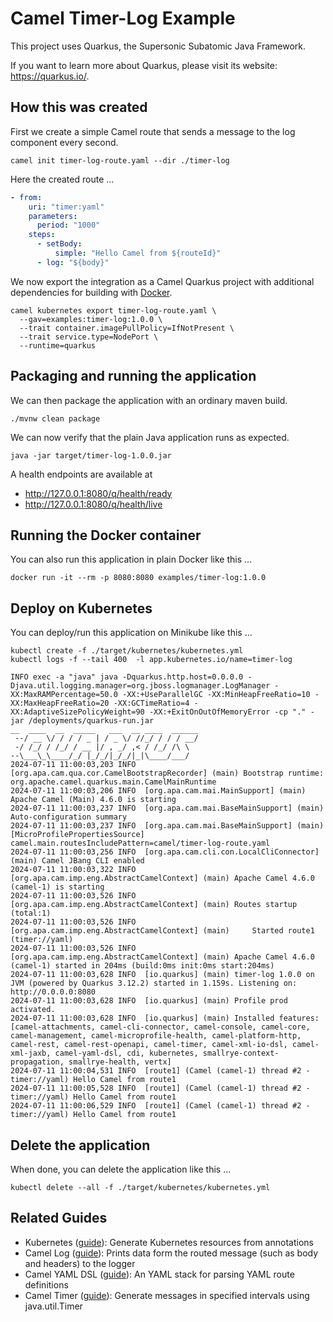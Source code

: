 # Camel Timer-Log Example

This project uses Quarkus, the Supersonic Subatomic Java Framework.

If you want to learn more about Quarkus, please visit its website: <https://quarkus.io/>.

## How this was created

First we create a simple Camel route that sends a message to the log component every second.

```shell 
camel init timer-log-route.yaml --dir ./timer-log
```

Here the created route ...

```yaml
- from:
    uri: "timer:yaml"
    parameters:
      period: "1000"
    steps:
      - setBody:
          simple: "Hello Camel from ${routeId}"
      - log: "${body}"
```

We now export the integration as a Camel Quarkus project with additional dependencies for building with [Docker](https://quarkus.io/extensions/io.quarkus/quarkus-container-image-docker/).

```shell 
camel kubernetes export timer-log-route.yaml \
  --gav=examples:timer-log:1.0.0 \
  --trait container.imagePullPolicy=IfNotPresent \
  --trait service.type=NodePort \
  --runtime=quarkus
```

## Packaging and running the application

We can then package the application with an ordinary maven build.

```shell
./mvnw clean package
```

We can now verify that the plain Java application runs as expected.

```shell
java -jar target/timer-log-1.0.0.jar
```

A health endpoints are available at
* http://127.0.0.1:8080/q/health/ready
* http://127.0.0.1:8080/q/health/live

## Running the Docker container

You can also run this application in plain Docker like this ...

```shell
docker run -it --rm -p 8080:8080 examples/timer-log:1.0.0 
```

## Deploy on Kubernetes

You can deploy/run this application on Minikube like this ...

```shell
kubectl create -f ./target/kubernetes/kubernetes.yml
kubectl logs -f --tail 400  -l app.kubernetes.io/name=timer-log

INFO exec -a "java" java -Dquarkus.http.host=0.0.0.0 -Djava.util.logging.manager=org.jboss.logmanager.LogManager -XX:MaxRAMPercentage=50.0 -XX:+UseParallelGC -XX:MinHeapFreeRatio=10 -XX:MaxHeapFreeRatio=20 -XX:GCTimeRatio=4 -XX:AdaptiveSizePolicyWeight=90 -XX:+ExitOnOutOfMemoryError -cp "." -jar /deployments/quarkus-run.jar 
__  ____  __  _____   ___  __ ____  ______ 
 --/ __ \/ / / / _ | / _ \/ //_/ / / / __/ 
 -/ /_/ / /_/ / __ |/ , _/ ,< / /_/ /\ \   
--\___\_\____/_/ |_/_/|_/_/|_|\____/___/   
2024-07-11 11:00:03,203 INFO  [org.apa.cam.qua.cor.CamelBootstrapRecorder] (main) Bootstrap runtime: org.apache.camel.quarkus.main.CamelMainRuntime
2024-07-11 11:00:03,206 INFO  [org.apa.cam.mai.MainSupport] (main) Apache Camel (Main) 4.6.0 is starting
2024-07-11 11:00:03,237 INFO  [org.apa.cam.mai.BaseMainSupport] (main) Auto-configuration summary
2024-07-11 11:00:03,237 INFO  [org.apa.cam.mai.BaseMainSupport] (main)     [MicroProfilePropertiesSource] camel.main.routesIncludePattern=camel/timer-log-route.yaml
2024-07-11 11:00:03,256 INFO  [org.apa.cam.cli.con.LocalCliConnector] (main) Camel JBang CLI enabled
2024-07-11 11:00:03,322 INFO  [org.apa.cam.imp.eng.AbstractCamelContext] (main) Apache Camel 4.6.0 (camel-1) is starting
2024-07-11 11:00:03,526 INFO  [org.apa.cam.imp.eng.AbstractCamelContext] (main) Routes startup (total:1)
2024-07-11 11:00:03,526 INFO  [org.apa.cam.imp.eng.AbstractCamelContext] (main)     Started route1 (timer://yaml)
2024-07-11 11:00:03,526 INFO  [org.apa.cam.imp.eng.AbstractCamelContext] (main) Apache Camel 4.6.0 (camel-1) started in 204ms (build:0ms init:0ms start:204ms)
2024-07-11 11:00:03,628 INFO  [io.quarkus] (main) timer-log 1.0.0 on JVM (powered by Quarkus 3.12.2) started in 1.159s. Listening on: http://0.0.0.0:8080
2024-07-11 11:00:03,628 INFO  [io.quarkus] (main) Profile prod activated. 
2024-07-11 11:00:03,628 INFO  [io.quarkus] (main) Installed features: [camel-attachments, camel-cli-connector, camel-console, camel-core, camel-management, camel-microprofile-health, camel-platform-http, camel-rest, camel-rest-openapi, camel-timer, camel-xml-io-dsl, camel-xml-jaxb, camel-yaml-dsl, cdi, kubernetes, smallrye-context-propagation, smallrye-health, vertx]
2024-07-11 11:00:04,531 INFO  [route1] (Camel (camel-1) thread #2 - timer://yaml) Hello Camel from route1
2024-07-11 11:00:05,528 INFO  [route1] (Camel (camel-1) thread #2 - timer://yaml) Hello Camel from route1
2024-07-11 11:00:06,529 INFO  [route1] (Camel (camel-1) thread #2 - timer://yaml) Hello Camel from route1
```

## Delete the application

When done, you can delete the application like this ...

```shell
kubectl delete --all -f ./target/kubernetes/kubernetes.yml
```

## Related Guides

- Kubernetes ([guide](https://quarkus.io/guides/kubernetes)): Generate Kubernetes resources from annotations
- Camel Log ([guide](https://camel.apache.org/camel-quarkus/latest/reference/extensions/log.html)): Prints data form the routed message (such as body and headers) to the logger
- Camel YAML DSL ([guide](https://camel.apache.org/camel-quarkus/latest/reference/extensions/yaml-dsl.html)): An YAML stack for parsing YAML route definitions
- Camel Timer ([guide](https://camel.apache.org/camel-quarkus/latest/reference/extensions/timer.html)): Generate messages in specified intervals using java.util.Timer
